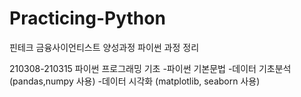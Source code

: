 # Practicing-Python
핀테크 금융사이언티스트 양성과정 파이썬 과정 정리

210308-210315 파이썬 프로그래밍 기초
-파이썬 기본문법
-데이터 기초분석 (pandas,numpy 사용)
-데이터 시각화 (matplotlib, seaborn 사용)
